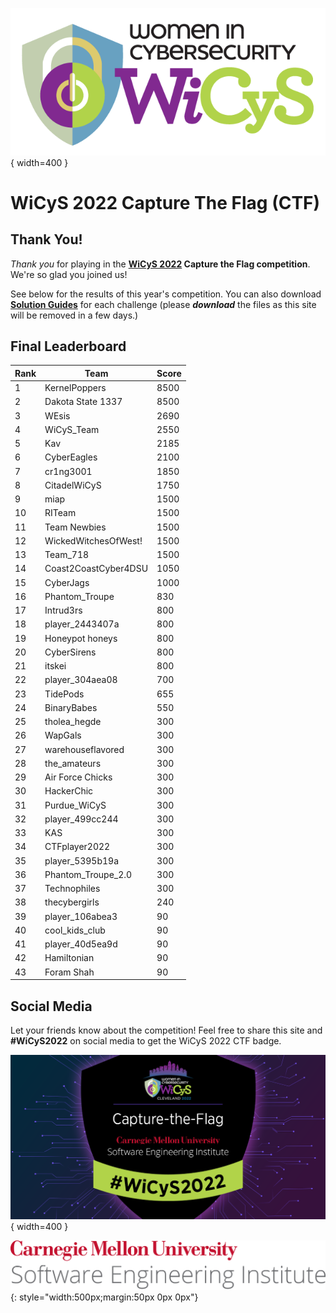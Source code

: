 ![WiCyS Logo](assets/NEWWiCySLogo-transparentbg.png){ width=400 }

# WiCyS 2022 Capture The Flag (CTF)

## Thank You!

_Thank you_ for playing in the **[WiCyS 2022](https://www.wicys.org/events/wicys-2022/) Capture the Flag competition**. We're so glad you joined us!

See below for the results of this year's competition. You can also download [**Solution Guides**](/solutions) for each challenge (please ***download*** the files as this site will be removed in a few days.)

## Final Leaderboard

|Rank|Team|Score|
|----|----|-----|
|1|	KernelPoppers|8500|
|2|	Dakota State 1337|8500|
|3|	WEsis|2690|
|4|	WiCyS_Team|2550|
|5|	Kav|2185|
|6|	CyberEagles|2100|
|7|	cr1ng3001|1850|
|8|	CitadelWiCyS|1750|
|9|miap|1500|
|10|RITeam|1500|
|11|Team Newbies|1500|
|12|WickedWitchesOfWest!|1500|
|13|Team_718|1500|
|14|Coast2CoastCyber4DSU|1050|
|15|CyberJags|1000|
|16|Phantom_Troupe|830|
|17|Intrud3rs|800|
|18|player_2443407a|800|
|19|Honeypot honeys|800|
|20|CyberSirens|800|
|21|itskei|800|
|22|player_304aea08|700|
|23|TidePods|655|
|24|BinaryBabes|550|
|25|tholea_hegde|300|
|26|WapGals|300|
|27|warehouseflavored|300|
|28|the_amateurs|300|
|29|Air Force Chicks|300|
|30|HackerChic|300|
|31|Purdue_WiCyS|300|
|32|player_499cc244|300|
|33|KAS|300|
|34|CTFplayer2022|300|
|35|player_5395b19a|300|
|36|Phantom_Troupe_2.0|300|
|37|Technophiles|300|
|38|thecybergirls|240|
|39|player_106abea3|90|
|40|cool_kids_club|90|
|41|player_40d5ea9d|90|
|42|Hamiltonian|90|
|43|Foram Shah|90|

## Social Media

Let your friends know about the competition! Feel free to share this site and **#WiCyS2022** on social media to get the WiCyS 2022 CTF badge.

![](assets/wicys-2022-ctf-badge.png){ width=400 }

<div class="a2a_kit a2a_kit_size_32 a2a_default_style">
<a class="a2a_dd" href="https://www.addtoany.com/share"></a>
<a class="a2a_button_twitter"></a>
<a class="a2a_button_facebook"></a>
<a class="a2a_button_linkedin"></a>
<script async src="https://static.addtoany.com/menu/page.js"></script>
</div>

![CMU SEI Unitmark](assets/cmu-sei-unitmark.png){: style="width:500px;margin:50px 0px 0px"}


